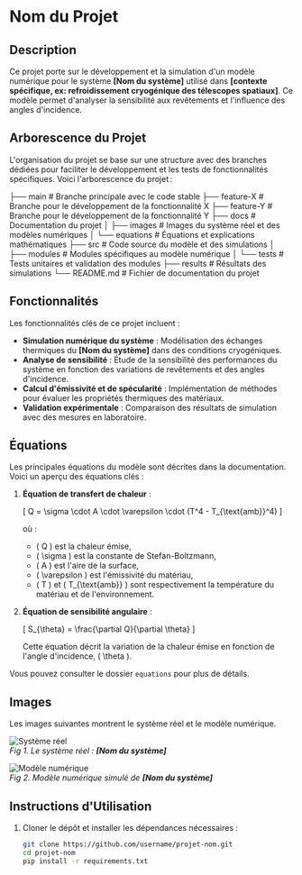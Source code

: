 # Nom du Projet

## Description
Ce projet porte sur le développement et la simulation d'un modèle numérique pour le système **[Nom du système]** utilisé dans **[contexte spécifique, ex: refroidissement cryogénique des télescopes spatiaux]**. Ce modèle permet d'analyser la sensibilité aux revêtements et l'influence des angles d'incidence.

## Arborescence du Projet
L'organisation du projet se base sur une structure avec des branches dédiées pour faciliter le développement et les tests de fonctionnalités spécifiques. Voici l'arborescence du projet :

├── main # Branche principale avec le code stable ├── feature-X # Branche pour le développement de la fonctionnalité X ├── feature-Y # Branche pour le développement de la fonctionnalité Y ├── docs # Documentation du projet │ ├── images # Images du système réel et des modèles numériques │ └── equations # Équations et explications mathématiques ├── src # Code source du modèle et des simulations │ ├── modules # Modules spécifiques au modèle numérique │ └── tests # Tests unitaires et validation des modules ├── results # Résultats des simulations └── README.md # Fichier de documentation du projet


## Fonctionnalités
Les fonctionnalités clés de ce projet incluent :

- **Simulation numérique du système** : Modélisation des échanges thermiques du **[Nom du système]** dans des conditions cryogéniques.
- **Analyse de sensibilité** : Étude de la sensibilité des performances du système en fonction des variations de revêtements et des angles d'incidence.
- **Calcul d'émissivité et de spécularité** : Implémentation de méthodes pour évaluer les propriétés thermiques des matériaux.
- **Validation expérimentale** : Comparaison des résultats de simulation avec des mesures en laboratoire.

## Équations
Les principales équations du modèle sont décrites dans la documentation. Voici un aperçu des équations clés :

1. **Équation de transfert de chaleur** :

   \[
   Q = \sigma \cdot A \cdot \varepsilon \cdot (T^4 - T_{\text{amb}}^4)
   \]

   où :
   - \( Q \) est la chaleur émise,
   - \( \sigma \) est la constante de Stefan-Boltzmann,
   - \( A \) est l'aire de la surface,
   - \( \varepsilon \) est l'émissivité du matériau,
   - \( T \) et \( T_{\text{amb}} \) sont respectivement la température du matériau et de l'environnement.

2. **Équation de sensibilité angulaire** :

   \[
   S_{\theta} = \frac{\partial Q}{\partial \theta}
   \]

   Cette équation décrit la variation de la chaleur émise en fonction de l'angle d'incidence, \( \theta \).

Vous pouvez consulter le dossier `equations` pour plus de détails.

## Images
Les images suivantes montrent le système réel et le modèle numérique.

![Système réel](docs/images/system_real.jpg)  
*Fig 1. Le système réel : **[Nom du système]***

![Modèle numérique](docs/images/model_digital.jpg)  
*Fig 2. Modèle numérique simulé de **[Nom du système]***

## Instructions d'Utilisation
1. Cloner le dépôt et installer les dépendances nécessaires :
   ```bash
   git clone https://github.com/username/projet-nom.git
   cd projet-nom
   pip install -r requirements.txt
